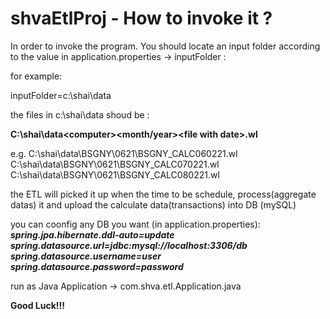 # shvaEtlProj - How to invoke it ?

In order to invoke the program. You should locate an input folder according to the value in application.properties -> inputFolder :

for example:

inputFolder=c:\shai\data

the files in c:\shai\data shoud be :

**C:\shai\data\<computer>\<month/year>\<file with date>.wl**

e.g.
C:\shai\data\BSGNY\0621\BSGNY_CALC060221.wl
C:\shai\data\BSGNY\0621\BSGNY_CALC070221.wl
C:\shai\data\BSGNY\0621\BSGNY_CALC080221.wl

the ETL will picked it up  when the time to be schedule, process(aggregate datas) it and upload the calculate data(transactions) into DB (mySQL)

you can coonfig any DB you want (in application.properties):
***spring.jpa.hibernate.ddl-auto=update
spring.datasource.url=jdbc:mysql://localhost:3306/db
spring.datasource.username=user
spring.datasource.password=password***


run as Java Application -> com.shva.etl.Application.java

**Good Luck!!!**
